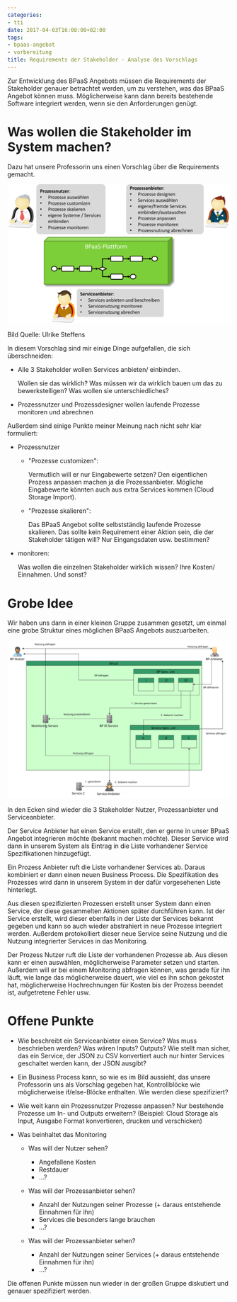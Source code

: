 ```yaml
---
categories:
- tti
date: 2017-04-03T16:08:00+02:00
tags:
- bpaas-angebot
- vorbereitung
title: Requirements der Stakeholder - Analyse des Vorschlags
---
```


Zur Entwicklung des BPaaS Angebots müssen die Requirements der Stakeholder genauer betrachtet werden, um zu verstehen, was das BPaaS Angebot können muss.
Möglicherweise kann dann bereits bestehende Software integriert werden, wenn sie den Anforderungen genügt.

# Was wollen die Stakeholder im System machen?

Dazu hat unsere Professorin uns einen Vorschlag über die Requirements gemacht.

![Stakeholder](/assets/2017/03/stakeholder.svg)

Bild Quelle: Ulrike Steffens

In diesem Vorschlag sind mir einige Dinge aufgefallen, die sich überschneiden:

- Alle 3 Stakeholder wollen Services anbieten/ einbinden.

  Wollen sie das wirklich? Was müssen wir da wirklich bauen um das zu bewerkstelligen? Was wollen sie unterschiedliches?

- Prozessnutzer und Prozessdesigner wollen laufende Prozesse monitoren und abrechnen

Außerdem sind einige Punkte meiner Meinung nach nicht sehr klar formuliert:

- Prozessnutzer
  - "Prozesse customizen":

    Vermutlich will er nur Eingabewerte setzen? Den eigentlichen Prozess anpassen machen ja die Prozessanbieter.
Mögliche Eingabewerte könnten auch aus extra Services kommen (Cloud Storage Import).

  - "Prozesse skalieren":

    Das BPaaS Angebot sollte selbstständig laufende Prozesse skalieren.
Das sollte kein Requirement einer Aktion sein, die der Stakeholder tätigen will? Nur Eingangsdaten usw. bestimmen?

- monitoren:

  Was wollen die einzelnen Stakeholder wirklich wissen? Ihre Kosten/ Einnahmen.
Und sonst?

# Grobe Idee

Wir haben uns dann in einer kleinen Gruppe zusammen gesetzt, um einmal eine grobe Struktur eines möglichen BPaaS Angebots auszuarbeiten.

![Idee für BPaaS](/assets/2017/04/tti_arch.svg)

In den Ecken sind wieder die 3 Stakeholder Nutzer, Prozessanbieter und Serviceanbieter.

Der Service Anbieter hat einen Service erstellt, den er gerne in unser BPaaS Angebot integrieren möchte (bekannt machen möchte).
Dieser Service wird dann in unserem System als Eintrag in die Liste vorhandener Service Spezifikationen hinzugefügt.

Ein Prozess Anbieter ruft die Liste vorhandener Services ab.
Daraus kombiniert er dann einen neuen Business Process.
Die Spezifikation des Prozesses wird dann in unserem System in der dafür vorgesehenen Liste hinterlegt.

Aus diesen spezifizierten Prozessen erstellt unser System dann einen Service, der diese gesammelten Aktionen später durchführen kann.
Ist der Service erstellt, wird dieser ebenfalls in der Liste der Services bekannt gegeben und kann so auch wieder abstrahiert in neue Prozesse integriert werden.
Außerdem protokolliert dieser neue Service seine Nutzung und die Nutzung integrierter Services in das Monitoring.

Der Prozess Nutzer ruft die Liste der vorhandenen Prozesse ab.
Aus diesen kann er einen auswählen, möglicherweise Parameter setzen und starten.
Außerdem will er bei einem Monitoring abfragen können, was gerade für ihn läuft, wie lange das möglicherweise dauert, wie viel es ihn schon gekostet hat, möglicherweise Hochrechnungen für Kosten bis der Prozess beendet ist, aufgetretene Fehler usw.

# Offene Punkte

- Wie beschreibt ein Serviceanbieter einen Service? Was muss beschrieben werden? Was wären Inputs? Outputs? Wie stellt man sicher, das ein Service, der JSON zu CSV konvertiert auch nur hinter Services geschaltet werden kann, der JSON ausgibt?
- Ein Business Process kann, so wie es im Bild aussieht, das unsere Professorin uns als Vorschlag gegeben hat, Kontrollblöcke wie möglicherweise if/else-Blöcke enthalten.
Wie werden diese spezifiziert?
- Wie weit kann ein Prozessnutzer Prozesse anpassen? Nur bestehende Prozesse um In- und Outputs erweitern? (Beispiel: Cloud Storage als Input, Ausgabe Format konvertieren, drucken und verschicken)
- Was beinhaltet das Monitoring

  - Was will der Nutzer sehen?

    - Angefallene Kosten
    - Restdauer
    - ...?

  - Was will der Prozessanbieter sehen?

    - Anzahl der Nutzungen seiner Prozesse (+ daraus entstehende Einnahmen für ihn)
    - Services die besonders lange brauchen
    - ...?

  - Was will der Prozessanbieter sehen?

    - Anzahl der Nutzungen seiner Services (+ daraus entstehende Einnahmen für ihn)
    - ...?

Die offenen Punkte müssen nun wieder in der großen Gruppe diskutiert und genauer spezifiziert werden.
